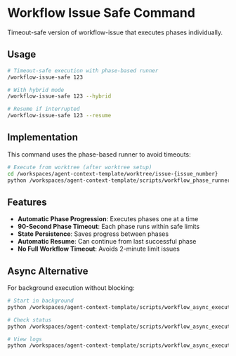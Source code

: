 # Workflow Issue Safe Command

Timeout-safe version of workflow-issue that executes phases individually.

## Usage

```bash
# Timeout-safe execution with phase-based runner
/workflow-issue-safe 123

# With hybrid mode
/workflow-issue-safe 123 --hybrid

# Resume if interrupted
/workflow-issue-safe 123 --resume
```

## Implementation

This command uses the phase-based runner to avoid timeouts:

```bash
# Execute from worktree (after worktree setup)
cd /workspaces/agent-context-template/worktree/issue-{issue_number}
python /workspaces/agent-context-template/scripts/workflow_phase_runner.py {issue_number} {options}
```

## Features

- **Automatic Phase Progression**: Executes phases one at a time
- **90-Second Phase Timeout**: Each phase runs within safe limits
- **State Persistence**: Saves progress between phases
- **Automatic Resume**: Can continue from last successful phase
- **No Full Workflow Timeout**: Avoids 2-minute limit issues

## Async Alternative

For background execution without blocking:

```bash
# Start in background
python /workspaces/agent-context-template/scripts/workflow_async_executor.py start 123 --hybrid

# Check status
python /workspaces/agent-context-template/scripts/workflow_async_executor.py status 123

# View logs
python /workspaces/agent-context-template/scripts/workflow_async_executor.py logs 123
```